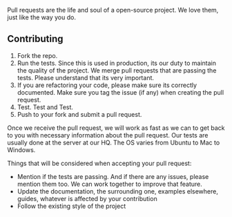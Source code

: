 Pull requests are the life and soul of a open-source project. We love them, 
just like the way you do. 

## Contributing

1. Fork the repo.
2. Run the tests. Since this is used in production, its our duty to maintain
   the quality of the project. We merge pull requests that are passing the tests.
   Please understand that its very important.
3. If you are refactoring your code, please make sure its correctly documented. 
   Make sure you tag the issue (if any) when creating the pull request.
4. Test. Test and Test.
5. Push to your fork and submit a pull request.

Once we receive the pull request, we will work as fast as we can to get back
to you with necessary information about the pull request. Our tests are usually 
done at the server at our HQ. The OS varies from Ubuntu to Mac to Windows.

Things that will be considered when accepting your pull request:

* Mention if the tests are passing. And if there are any issues, please mention them too.
  We can work together to improve that feature.
* Update the documentation, the surrounding one, examples elsewhere, guides,
  whatever is affected by your contribution
* Follow the existing style of the project